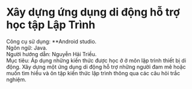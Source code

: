 # Xây dựng ứng dụng di động hỗ trợ học tập Lập Trình
Công cụ sử dụng: **Android studio.  
Ngôn ngữ: Java.  
Người hướng dẫn: Nguyễn Hải Triều.  
Mục tiêu: Áp dụng những kiến thức được học ở ở môn lập trình thiết bị di động. Xây dựng một ứng dụng di động hỗ trợ những người đam mê hoặc muốn tìm hiểu và ôn tập kiến thức lập trình thông qua các câu hỏi trắc nghiệm.  
